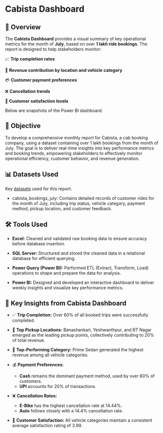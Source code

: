 # Cabista Dashboard

## 🧭 Overview
The <strong>Cabista Dashboard</strong> provides a visual summary of key operational metrics for the month of <strong>July</strong>, based on over <strong>1 lakh ride bookings</strong>. The report is designed to help stakeholders monitor:

📈 <strong>Trip completion rates</strong>

💸 <strong>Revenue contribution by location and vehicle category</strong>

💳 <strong>Customer payment preferences</strong>

❌ <strong>Cancellation trends</strong>

🌟 <strong>Customer satisfaction levels</strong>

Below are snapshots of the Power BI dashboard:

## 🎯 Objective
To develop a comprehensive monthly report for Cabista, a cab booking company, using a dataset containing over 1 lakh bookings from the month of July. The goal is to deliver real-time insights into key performance metrics and booking trends, empowering stakeholders to effectively monitor operational efficiency, customer behavior, and revenue generation.

## 📊 Datasets Used
Key [datasets](./Data) used for this report:
- cabista_bookings_july: Contains detailed records of customer rides for the month of July, including trip status, vehicle category, payment method, pickup location, and customer feedback.

## 🛠️ Tools Used
- <strong>Excel:</strong> Cleaned and validated raw booking data to ensure accuracy before database insertion.

- <strong>SQL Server:</strong> Structured and stored the cleaned data in a relational database for efficient querying.

- <strong>Power Query (Power BI):</strong> Performed ETL (Extract, Transform, Load) operations to shape and prepare the data for analysis.

- <strong>Power BI:</strong> Designed and developed an interactive dashboard to deliver weekly insights and visualize key performance metrics.

## 🚖 Key Insights from Cabista Dashboard
- ✅ <strong>Trip Completion:</strong> Over 60% of all booked trips were successfully completed.

- 📍 <strong>Top Pickup Locations:</strong> Banashankari, Yeshwanthpur, and RT Nagar emerged as the leading pickup points, collectively contributing to 20% of total revenue.

- 🚗 <strong>Top-Performing Category:</strong> Prime Sedan generated the highest revenue among all vehicle categories.
  
- 💰 <strong>Payment Preferences:</strong>
  - <strong>Cash</strong> remains the dominant payment method, used by over 60% of customers.
  - <strong>UPI</strong> accounts for 20% of transactions.
    
- ❌ <strong>Cancellation Rates:</strong>
  - <strong>E-Bike</strong> has the highest cancellation rate at 14.44%.
  - <strong>Auto</strong> follows closely with a 14.4% cancellation rate.
    
- 🌟 <strong>Customer Satisfaction:</strong> All vehicle categories maintain a consistent average satisfaction rating of 3.99.

